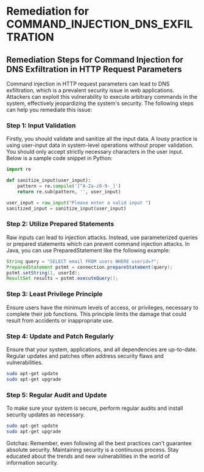 # Remediation for COMMAND_INJECTION_DNS_EXFILTRATION

## Remediation Steps for Command Injection for DNS Exfiltration in HTTP Request Parameters

Command injection in HTTP request parameters can lead to DNS exfiltration, which is a prevalent security issue in web applications. Attackers can exploit this vulnerability to execute arbitrary commands in the system, effectively jeopardizing the system's security. The following steps can help you remediate this issue:

### Step 1: Input Validation

Firstly, you should validate and sanitize all the input data. A lousy practice is using user-input data in system-level operations without proper validation. You should only accept strictly necessary characters in the user input. Below is a sample code snippet in Python:

```python
import re

def sanitize_input(user_input):
    pattern = re.compile('[^A-Za-z0-9-_]')
    return re.sub(pattern, '', user_input)

user_input = raw_input("Please enter a valid input ")
sanitized_input = sanitize_input(user_input)
```
### Step 2: Utilize Prepared Statements

Raw inputs can lead to injection attacks. Instead, use parameterized queries or prepared statements which can prevent command injection attacks. In Java, you can use PreparedStatement like the following example:

```java
String query = "SELECT email FROM users WHERE userid=?";
PreparedStatement pstmt = connection.prepareStatement(query);
pstmt.setString(1, userId);
ResultSet results = pstmt.executeQuery();
```
### Step 3: Least Privilege Principle

Ensure users have the minimum levels of access, or privileges, necessary to complete their job functions. This principle limits the damage that could result from accidents or inappropriate use.


### Step 4: Update and Patch Regularly

Ensure that your system, applications, and all dependencies are up-to-date. Regular updates and patches often address security flaws and vulnerabilities.
```bash
sudo apt-get update
sudo apt-get upgrade
```
### Step 5: Regular Audit and Update
To make sure your system is secure, perform regular audits and install security updates as necessary.
```bash
sudo apt-get update
sudo apt-get upgrade
```
Gotchas: Remember, even following all the best practices can't guarantee absolute security. Maintaining security is a continuous process. Stay educated about the trends and new vulnerabilities in the world of information security.
